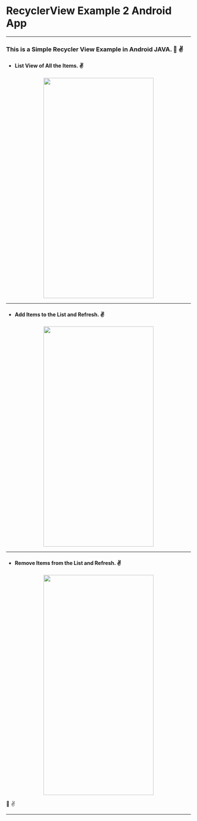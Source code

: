 # RecyclerView Example 2 Android App

---

### This is a Simple Recycler View Example in Android JAVA. :ghost: :v:

- #### List View of All the Items. :v:

<p align="center">
<kbd><img src="https://user-images.githubusercontent.com/54215324/101789308-270f2780-3b27-11eb-9640-f547153f8f0d.gif" width="300" height="600"></kbd>
</p>

---

- #### Add Items to the List and Refresh. :v:

<p align="center">
<kbd><img src="https://user-images.githubusercontent.com/54215324/101789464-56be2f80-3b27-11eb-8b5b-bd78568e6ed0.gif" width="300" height="600"></kbd>
</p>

---

- #### Remove Items from the List and Refresh. :v:

<p align="center">
<kbd><img src="https://user-images.githubusercontent.com/54215324/101789560-75242b00-3b27-11eb-8cef-3766ad8175a1.gif" width="300" height="600"></kbd>
</p>

:ghost: :v:

---
